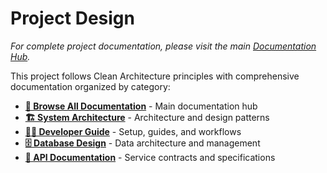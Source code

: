 # Project Design

*For complete project documentation, please visit the main [Documentation Hub](README.md).*

This project follows Clean Architecture principles with comprehensive documentation organized by category:

- **[📁 Browse All Documentation](README.md)** - Main documentation hub
- **[🏗️ System Architecture](architecture/README.md)** - Architecture and design patterns
- **[👩‍💻 Developer Guide](development/README.md)** - Setup, guides, and workflows
- **[🗄️ Database Design](database/README.md)** - Data architecture and management
- **[🔗 API Documentation](api/README.md)** - Service contracts and specifications
